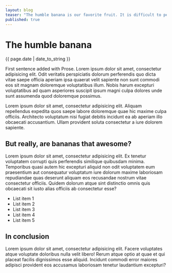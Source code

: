 ```yaml
---
layout: blog
teaser: "The humble banana is our favorite fruit. It is difficult to peel one, but the payoff is immense. IMMENSE."
published: true
---
```


# The humble banana
{{ page.date | date_to_string }}

First sentence added with Prose. Lorem ipsum dolor sit amet, consectetur adipisicing elit. Odit veritatis perspiciatis dolorum perferendis quo dicta vitae saepe officia aperiam ipsa quaerat velit sapiente non sunt commodi eos sit magnam doloremque voluptatibus illum. Nobis harum excepturi voluptatibus ad quam asperiores suscipit ipsum magni culpa dolores unde sunt assumenda quod doloremque possimus.

Lorem ipsum dolor sit amet, consectetur adipisicing elit. Aliquam repellendus expedita quos saepe labore doloremque quae hic maxime culpa officiis. Architecto voluptatum nisi fugiat debitis incidunt ea ab aperiam illo obcaecati accusantium. Ullam provident soluta consectetur a iure dolorem sapiente.

## But really, are bananas that awesome?

Lorem ipsum dolor sit amet, consectetur adipisicing elit. Ex tenetur voluptatem corrupti quis perferendis similique quibusdam minima. Temporibus quasi autem hic excepturi aliquid non odit voluptatem eum praesentium aut consequatur voluptatum iure dolorum maxime laboriosam repudiandae quas deserunt aliquam eos recusandae nostrum vitae consectetur officiis. Quidem dolorum atque sint distinctio omnis quis obcaecati sit iusto alias officiis ab consectetur esse?

* List item 1
* List item 2
* List item 3
* List item 4
* List item 5

## In conclusion

Lorem ipsum dolor sit amet, consectetur adipisicing elit. Facere voluptates atque voluptate doloribus nulla velit libero! Rerum atque optio at quae et qui placeat facilis dignissimos esse aliquid. Incidunt commodi error maiores adipisci provident eos accusamus laboriosam tenetur laudantium excepturi?